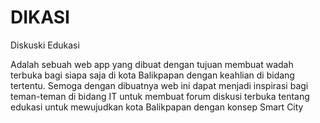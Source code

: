# DIKASI

Diskuski Edukasi

Adalah sebuah web app yang dibuat dengan tujuan membuat wadah terbuka bagi siapa saja di kota Balikpapan dengan keahlian di bidang tertentu.
Semoga dengan dibuatnya web ini dapat menjadi inspirasi bagi teman-teman di bidang IT untuk membuat forum diskusi terbuka tentang edukasi untuk mewujudkan kota Balikpapan dengan konsep Smart City
